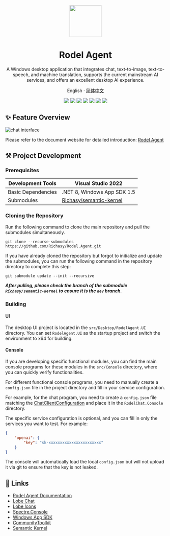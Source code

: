 <a name="readme-top"></a>

<div align="center">

<img height="100" src="./assets/logo.png">

<h1 align="center">Rodel Agent</h1>

A Windows desktop application that integrates chat, text-to-image, text-to-speech, and machine translation, supports the current mainstream AI services, and offers an excellent desktop AI experience.

English · [简体中文](./README.zh-CN.md)

<!-- SHIELD GROUP -->

[![][github-release-shield]][github-release-link]
[![][github-releasedate-shield]][github-releasedate-link]
[![][github-contributors-shield]][github-contributors-link]
[![][github-forks-shield]][github-forks-link]
[![][github-stars-shield]][github-stars-link]
[![][github-issues-shield]][github-issues-link]
[![][github-license-shield]][github-license-link]

</div>

## ✨ Feature Overview

![chat interface](./assets/en/chat-overview.png)

Please refer to the document website for detailed introduction: [Rodel Agent](https://agent.richasy.net)

## ⚒️ Project Development

### Prerequisites

|Development Tools|Visual Studio 2022|
|-|-|
|Basic Dependencies|.NET 8, Windows App SDK 1.5|
|Submodules|[Richasy/semantic-kernel](https://github.com/Richasy/semantic-kernel/tree/dev)|

### Cloning the Repository

Run the following command to clone the main repository and pull the submodules simultaneously.

```shell
git clone --recurse-submodules https://github.com/Richasy/Rodel.Agent.git
```

If you have already cloned the repository but forgot to initialize and update the submodules, you can run the following command in the repository directory to complete this step:

```shell
git submodule update --init --recursive
```

***After pulling, please check the branch of the submodule `Richasy/semantic-kernel` to ensure it is the `dev` branch.***

### Building

#### UI

The desktop UI project is located in the `src/Desktop/RodelAgent.UI` directory. You can set `RodelAgent.UI` as the startup project and switch the environment to x64 for building.

#### Console

If you are developing specific functional modules, you can find the main console programs for these modules in the `src/Console` directory, where you can quickly verify functionalities.

For different functional console programs, you need to manually create a `config.json` file in the project directory and fill in your service configuration.

For example, for the chat program, you need to create a `config.json` file matching the [ChatClientConfiguration](./src/Core/RodelChat.Models/Client/ChatClientConfiguration.cs) and place it in the `RodelChat.Console` directory.

The specific service configuration is optional, and you can fill in only the services you want to test. For example:

```json
{
    "openai": {
        "key": "sk-xxxxxxxxxxxxxxxxxxxxxxx"
    }
}
```

The console will automatically load the local `config.json` but will not upload it via git to ensure that the key is not leaked.

## 🔗 Links

- [Rodel Agent Documentation](https://agent.richasy.net)
- [Lobe Chat](https://github.com/lobehub/lobe-chat)
- [Lobe Icons](https://github.com/lobehub/lobe-icons)
- [Spectre.Console](https://spectreconsole.net)
- [Windows App SDK](https://github.com/microsoft/WindowsAppSDK)
- [CommunityToolkit](https://github.com/CommunityToolkit)
- [Semantic Kernel](https://github.com/microsoft/semantic-kernel)

<!-- LINK GROUP -->
[github-contributors-link]: https://github.com/Richasy/Rodel.Agent/graphs/contributors
[github-contributors-shield]: https://img.shields.io/github/contributors/Richasy/Rodel.Agent?color=c4f042&labelColor=black&style=flat-square
[github-forks-link]: https://github.com/Richasy/Rodel.Agent/network/members
[github-forks-shield]: https://img.shields.io/github/forks/Richasy/Rodel.Agent?color=8ae8ff&labelColor=black&style=flat-square
[github-issues-link]: https://github.com/Richasy/Rodel.Agent/issues
[github-issues-shield]: https://img.shields.io/github/issues/Richasy/Rodel.Agent?color=ff80eb&labelColor=black&style=flat-square
[github-license-link]: https://github.com/Richasy/Rodel.Agent/blob/main/LICENSE
[github-license-shield]: https://img.shields.io/github/license/Richasy/Rodel.Agent?color=white&labelColor=black&style=flat-square
[github-release-link]: https://github.com/Richasy/Rodel.Agent/releases
[github-release-shield]: https://img.shields.io/github/v/release/Richasy/Rodel.Agent?color=369eff&labelColor=black&logo=github&style=flat-square
[github-releasedate-link]: https://github.com/Richasy/Rodel.Agent/releases
[github-releasedate-shield]: https://img.shields.io/github/release-date/Richasy/Rodel.Agent?labelColor=black&style=flat-square
[github-stars-link]: https://github.com/Richasy/Rodel.Agent/network/stargazers
[github-stars-shield]: https://img.shields.io/github/stars/Richasy/Rodel.Agent?color=ffcb47&labelColor=black&style=flat-square